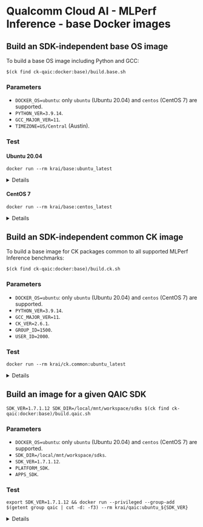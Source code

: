 # Qualcomm Cloud AI - MLPerf Inference - base Docker images

## Build an SDK-independent base OS image

To build a base OS image including Python and GCC:

```
$(ck find ck-qaic:docker:base)/build.base.sh
```

### Parameters
- `DOCKER_OS=ubuntu`: only `ubuntu` (Ubuntu 20.04) and `centos` (CentOS 7) are supported.
- `PYTHON_VER=3.9.14`.
- `GCC_MAJOR_VER=11`.
- `TIMEZONE=US/Central` (Austin).

### Test

#### Ubuntu 20.04
```
docker run --rm krai/base:ubuntu_latest
```
<details><pre>
NAME="Ubuntu"
VERSION="20.04.4 LTS (Focal Fossa)"
ID=ubuntu
ID_LIKE=debian
PRETTY_NAME="Ubuntu 20.04.4 LTS"
VERSION_ID="20.04"
HOME_URL="https://www.ubuntu.com/"
SUPPORT_URL="https://help.ubuntu.com/"
BUG_REPORT_URL="https://bugs.launchpad.net/ubuntu/"
PRIVACY_POLICY_URL="https://www.ubuntu.com/legal/terms-and-policies/privacy-policy"
VERSION_CODENAME=focal
UBUNTU_CODENAME=focal
</pre></details>

#### CentOS 7

```
docker run --rm krai/base:centos_latest
```
<details><pre>
centos-release-7-9.2009.1.el7.centos.x86_64
</pre></details>


## Build an SDK-independent common CK image

To build a base image for CK packages common to all supported MLPerf Inference benchmarks:

```
$(ck find ck-qaic:docker:base)/build.ck.sh
```

### Parameters
- `DOCKER_OS=ubuntu`: only `ubuntu` (Ubuntu 20.04) and `centos` (CentOS 7) are supported.
- `PYTHON_VER=3.9.14`.
- `GCC_MAJOR_VER=11`.
- `CK_VER=2.6.1`.
- `GROUP_ID=1500`.
- `USER_ID=2000`.

### Test
```
docker run --rm krai/ck.common:ubuntu_latest
```
<details><pre>
V2.6.1
</pre></details>

## Build an image for a given QAIC SDK

```
SDK_VER=1.7.1.12 SDK_DIR=/local/mnt/workspace/sdks $(ck find ck-qaic:docker:base)/build.qaic.sh
```

### Parameters
- `DOCKER_OS=ubuntu`: only `ubuntu` (Ubuntu 20.04) and `centos` (CentOS 7) are supported.
- `SDK_DIR=/local/mnt/workspace/sdks`.
- `SDK_VER=1.7.1.12`.
- `PLATFORM_SDK`.
- `APPS_SDK`.

### Test
```
export SDK_VER=1.7.1.12 && docker run --privileged --group-add $(getent group qaic | cut -d: -f3) --rm krai/qaic:ubuntu_${SDK_VER}
```
<details><pre>
        Status:Ready
</pre></details>
